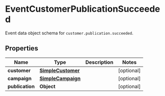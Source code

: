 

# EventCustomerPublicationSucceeded

Event data object schema for `customer.publication.succeeded`.

## Properties

| Name | Type | Description | Notes |
|------------ | ------------- | ------------- | -------------|
|**customer** | [**SimpleCustomer**](SimpleCustomer.md) |  |  [optional] |
|**campaign** | [**SimpleCampaign**](SimpleCampaign.md) |  |  [optional] |
|**publication** | **Object** |  |  [optional] |



